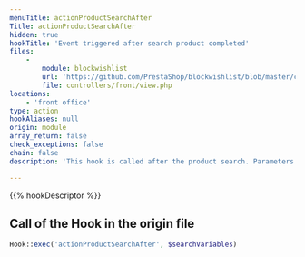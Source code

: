 ```yaml
---
menuTitle: actionProductSearchAfter
Title: actionProductSearchAfter
hidden: true
hookTitle: 'Event triggered after search product completed'
files:
    -
        module: blockwishlist
        url: 'https://github.com/PrestaShop/blockwishlist/blob/master/controllers/front/view.php'
        file: controllers/front/view.php
locations:
    - 'front office'
type: action
hookAliases: null
origin: module
array_return: false
check_exceptions: false
chain: false
description: 'This hook is called after the product search. Parameters are already filter'

---
```


{{% hookDescriptor %}}

## Call of the Hook in the origin file

```php
Hook::exec('actionProductSearchAfter', $searchVariables)
```
